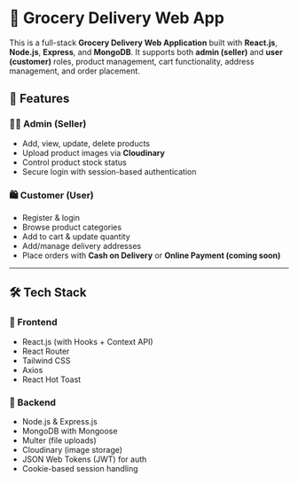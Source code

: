 # 🛒 Grocery Delivery Web App

This is a full-stack **Grocery Delivery Web Application** built with **React.js**, **Node.js**, **Express**, and **MongoDB**. It supports both **admin (seller)** and **user (customer)** roles, product management, cart functionality, address management, and order placement.



## 📌 Features

### 🧑‍💻 Admin (Seller)
- Add, view, update, delete products
- Upload product images via **Cloudinary**
- Control product stock status
- Secure login with session-based authentication

### 🛍️ Customer (User)
- Register & login
- Browse product categories
- Add to cart & update quantity
- Add/manage delivery addresses
- Place orders with **Cash on Delivery** or **Online Payment (coming soon)**

---

## 🛠️ Tech Stack

### 🧩 Frontend
- React.js (with Hooks + Context API)
- React Router
- Tailwind CSS
- Axios
- React Hot Toast

### 🧩 Backend
- Node.js & Express.js
- MongoDB with Mongoose
- Multer (file uploads)
- Cloudinary (image storage)
- JSON Web Tokens (JWT) for auth
- Cookie-based session handling

